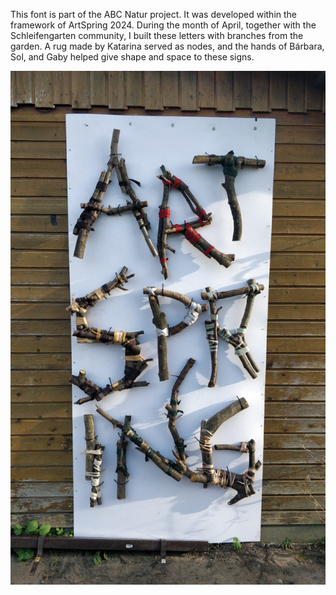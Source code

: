This font is part of the ABC Natur project. It was developed within the framework of ArtSpring 2024. During the month of April, together with the Schleifengarten community, I built these letters with branches from the garden. A rug made by Katarina served as nodes, and the hands of Bárbara, Sol, and Gaby helped give shape and space to these signs.

![Cartel at Bornholm's Gartenlokal](https://github.com/CaroGiovagnoli/abc-natur/blob/main/sources-ber-schleifengarten/abc-schleifengarten-art-spring.jpeg?raw=true)
